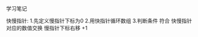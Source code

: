 学习笔记

快慢指针:
    1.先定义慢指针下标为0
    2.用快指针循环数组
    3.判断条件
        符合
            快慢指针对应的数值交换
            慢指针下标右移 +1
    
